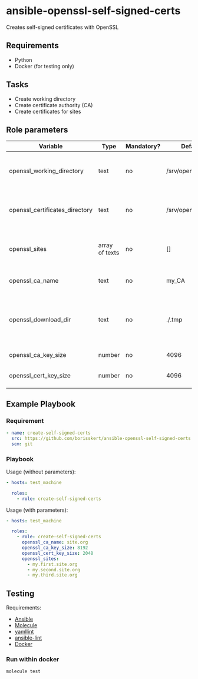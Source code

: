 # ansible-openssl-self-signed-certs

Creates self-signed certificates with OpenSSL

## Requirements

* Python
* Docker (for testing only)

## Tasks

* Create working directory
* Create certificate authority (CA)
* Create certificates for sites

## Role parameters

| Variable                       | Type           | Mandatory? | Default            | Description                                                         |
|--------------------------------|----------------|------------|--------------------|---------------------------------------------------------------------|
| openssl_working_directory      | text           | no         | /srv/openssl       | Directory to which the CA and CSRs are saved                        |
| openssl_certificates_directory | text           | no         | /srv/openssl/certs | Directory to which the certificates and keys are saved              |
| openssl_sites                  | array of texts | no         | []                 | The sites for which certificates will be created                    |
| openssl_ca_name                | text           | no         | my_CA              | Your certificate name                                               |
| openssl_download_dir           | text           | no         | ./.tmp             | Download directory where the created CA cert will be stored locally |
| openssl_ca_key_size            | number         | no         | 4096               | Defines the CA key size                                             |
| openssl_cert_key_size          | number         | no         | 4096               | Defines the certificates key size                                   |

## Example Playbook

### Requirement

```yaml
- name: create-self-signed-certs
  src: https://github.com/borisskert/ansible-openssl-self-signed-certs.git
  scm: git
```

### Playbook

Usage (without parameters):

```yaml
- hosts: test_machine

  roles:
    - role: create-self-signed-certs
```

Usage (with parameters):

```yaml
- hosts: test_machine

  roles:
    - role: create-self-signed-certs
      openssl_ca_name: site.org
      openssl_ca_key_size: 8192
      openssl_cert_key_size: 2048
      openssl_sites:
        - my.first.site.org
        - my.second.site.org
        - my.third.site.org
```

## Testing

Requirements:

* [Ansible](https://docs.ansible.com/)
* [Molecule](https://molecule.readthedocs.io/en/latest/index.html)
* [yamllint](https://yamllint.readthedocs.io/en/stable/#)
* [ansible-lint](https://docs.ansible.com/ansible-lint/)
* [Docker](https://docs.docker.com/)

### Run within docker

```shell script
molecule test
```
